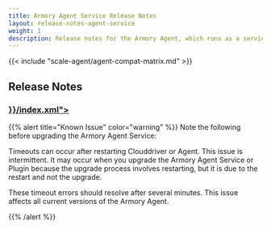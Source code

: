 ```yaml
---
title: Armory Agent Service Release Notes
layout: release-notes-agent-service
weight: 1
description: Release notes for the Armory Agent, which runs as a service and keeps track of your Kubernetes cluster. It works together with the Armory Agent Plugin.
---
```


{{< include "scale-agent/agent-compat-matrix.md" >}}

## Release Notes
<h3><a class="fas fa-rss" target="_blank" href="{{< ref "/scale-agent/release-notes/agent-service" >}}/index.xml"></a></h3>

{{% alert title="Known Issue" color="warning" %}}
Note the following before upgrading the Armory Agent Service:

Timeouts can occur after restarting Clouddriver or Agent. This issue is intermittent. It may occur when you upgrade the Armory Agent Service or Plugin because the upgrade process involves restarting, but it is due to the restart and not the upgrade.

These timeout errors should resolve after several minutes. This issue affects all current versions of the Armory Agent.

{{% /alert %}}



